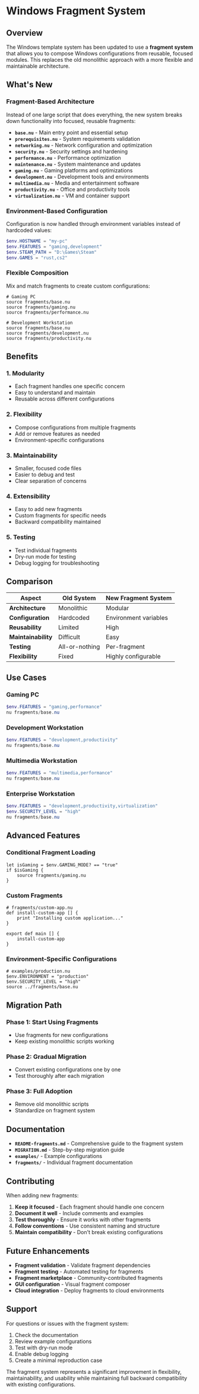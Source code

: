 # Windows Fragment System

## Overview

The Windows template system has been updated to use a **fragment system** that allows you to compose Windows configurations from reusable, focused modules. This replaces the old monolithic approach with a more flexible and maintainable architecture.

## What's New

### Fragment-Based Architecture

Instead of one large script that does everything, the new system breaks down functionality into focused, reusable fragments:

- **`base.nu`** - Main entry point and essential setup
- **`prerequisites.nu`** - System requirements validation
- **`networking.nu`** - Network configuration and optimization
- **`security.nu`** - Security settings and hardening
- **`performance.nu`** - Performance optimization
- **`maintenance.nu`** - System maintenance and updates
- **`gaming.nu`** - Gaming platforms and optimizations
- **`development.nu`** - Development tools and environments
- **`multimedia.nu`** - Media and entertainment software
- **`productivity.nu`** - Office and productivity tools
- **`virtualization.nu`** - VM and container support

### Environment-Based Configuration

Configuration is now handled through environment variables instead of hardcoded values:

```powershell
$env.HOSTNAME = "my-pc"
$env.FEATURES = "gaming,development"
$env.STEAM_PATH = "D:\Games\Steam"
$env.GAMES = "rust,cs2"
```

### Flexible Composition

Mix and match fragments to create custom configurations:

```nu
# Gaming PC
source fragments/base.nu
source fragments/gaming.nu
source fragments/performance.nu

# Development Workstation
source fragments/base.nu
source fragments/development.nu
source fragments/productivity.nu
```

## Benefits

### 1. **Modularity**
- Each fragment handles one specific concern
- Easy to understand and maintain
- Reusable across different configurations

### 2. **Flexibility**
- Compose configurations from multiple fragments
- Add or remove features as needed
- Environment-specific configurations

### 3. **Maintainability**
- Smaller, focused code files
- Easier to debug and test
- Clear separation of concerns

### 4. **Extensibility**
- Easy to add new fragments
- Custom fragments for specific needs
- Backward compatibility maintained

### 5. **Testing**
- Test individual fragments
- Dry-run mode for testing
- Debug logging for troubleshooting

## Comparison

| Aspect | Old System | New Fragment System |
|--------|------------|-------------------|
| **Architecture** | Monolithic | Modular |
| **Configuration** | Hardcoded | Environment variables |
| **Reusability** | Limited | High |
| **Maintainability** | Difficult | Easy |
| **Testing** | All-or-nothing | Per-fragment |
| **Flexibility** | Fixed | Highly configurable |

## Use Cases

### Gaming PC
```powershell
$env.FEATURES = "gaming,performance"
nu fragments/base.nu
```

### Development Workstation
```powershell
$env.FEATURES = "development,productivity"
nu fragments/base.nu
```

### Multimedia Workstation
```powershell
$env.FEATURES = "multimedia,performance"
nu fragments/base.nu
```

### Enterprise Workstation
```powershell
$env.FEATURES = "development,productivity,virtualization"
$env.SECURITY_LEVEL = "high"
nu fragments/base.nu
```

## Advanced Features

### Conditional Fragment Loading
```nu
let isGaming = $env.GAMING_MODE? == "true"
if $isGaming {
    source fragments/gaming.nu
}
```

### Custom Fragments
```nu
# fragments/custom-app.nu
def install-custom-app [] {
    print "Installing custom application..."
}

export def main [] {
    install-custom-app
}
```

### Environment-Specific Configurations
```nu
# examples/production.nu
$env.ENVIRONMENT = "production"
$env.SECURITY_LEVEL = "high"
source ../fragments/base.nu
```

## Migration Path

### Phase 1: Start Using Fragments
- Use fragments for new configurations
- Keep existing monolithic scripts working

### Phase 2: Gradual Migration
- Convert existing configurations one by one
- Test thoroughly after each migration

### Phase 3: Full Adoption
- Remove old monolithic scripts
- Standardize on fragment system

## Documentation

- **`README-fragments.md`** - Comprehensive guide to the fragment system
- **`MIGRATION.md`** - Step-by-step migration guide
- **`examples/`** - Example configurations
- **`fragments/`** - Individual fragment documentation

## Contributing

When adding new fragments:

1. **Keep it focused** - Each fragment should handle one concern
2. **Document it well** - Include comments and examples
3. **Test thoroughly** - Ensure it works with other fragments
4. **Follow conventions** - Use consistent naming and structure
5. **Maintain compatibility** - Don't break existing configurations

## Future Enhancements

- **Fragment validation** - Validate fragment dependencies
- **Fragment testing** - Automated testing for fragments
- **Fragment marketplace** - Community-contributed fragments
- **GUI configuration** - Visual fragment composer
- **Cloud integration** - Deploy fragments to cloud environments

## Support

For questions or issues with the fragment system:

1. Check the documentation
2. Review example configurations
3. Test with dry-run mode
4. Enable debug logging
5. Create a minimal reproduction case

The fragment system represents a significant improvement in flexibility, maintainability, and usability while maintaining full backward compatibility with existing configurations. 
